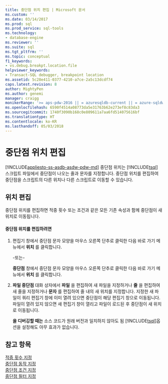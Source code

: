 ```yaml
---
title: 중단점 위치 편집 | Microsoft 문서
ms.custom: ''
ms.date: 03/14/2017
ms.prod: sql
ms.prod_service: sql-tools
ms.technology:
- database-engine
ms.reviewer: ''
ms.suite: sql
ms.tgt_pltfrm: ''
ms.topic: conceptual
f1_keywords:
- vs.debug.breakpt.location.file
helpviewer_keywords:
- Transact-SQL debugger, breakpoint location
ms.assetid: 5c28e411-0377-4210-a7ce-2a5c13dcdf74
caps.latest.revision: 8
author: MightyPen
ms.author: genemi
manager: craigg
monikerRange: '>= aps-pdw-2016 || = azuresqldb-current || = azure-sqldw-latest || >= sql-server-2016 || = sqlallproducts-allversions'
ms.openlocfilehash: 6590f4514a08773da5e31763b62e273ef8c83da3
ms.sourcegitcommit: 1740f3090b168c0e809611a7aa6fd514075616bf
ms.translationtype: HT
ms.contentlocale: ko-KR
ms.lasthandoff: 05/03/2018
---
```

# <a name="edit-a-breakpoint-location"></a>중단점 위치 편집
[!INCLUDE[appliesto-ss-asdb-asdw-pdw-md](../../includes/appliesto-ss-asdb-asdw-pdw-md.md)]
  중단점 위치는 [!INCLUDE[tsql](../../includes/tsql-md.md)] 스크립트 파일에서 중단점이 나오는 줄과 문자를 지정합니다. 중단점 위치를 편집하여 중단점을 스크립트의 다른 위치나 다른 스크립트로 이동할 수 있습니다.  
  
## <a name="editing-a-location"></a>위치 편집  
 중단점 위치를 편집하면 적중 횟수 또는 조건과 같은 모든 기존 속성과 함께 중단점이 새 위치로 이동됩니다.  
  
#### <a name="to-edit-a-breakpoint-location"></a>중단점 위치를 편집하려면  
  
1.  편집기 창에서 중단점 문자 모양을 마우스 오른쪽 단추로 클릭한 다음 바로 가기 메뉴에서 **위치** 를 클릭합니다.  
  
     -또는-  
  
     **중단점** 창에서 중단점 문자 모양을 마우스 오른쪽 단추로 클릭한 다음 바로 가기 메뉴에서 **위치** 를 클릭합니다.  
  
2.  **파일 중단점** 대화 상자에서 **파일** 을 편집하여 새 파일을 지정하거나 **줄** 을 편집하여 새 줄을 지정하거나 **문자** 를 편집하여 줄 내의 새 위치를 지정합니다. 지정한 새 파일이 쿼리 편집기 창에 이미 열려 있으면 중단점이 해당 편집기 창으로 이동됩니다. 파일이 열려 있지 않으면 새 편집기 창이 열리고 파일이 로드된 후 중단점이 새 위치로 이동됩니다.  
  
     **을 디버깅할 때는** 소스 코드가 원래 버전과 일치하지 않아도 됨 [!INCLUDE[tsql](../../includes/tsql-md.md)]옵션을 설정해도 아무 효과가 없습니다.  
  
## <a name="see-also"></a>참고 항목  
 [적중 횟수 지정](../../relational-databases/scripting/specify-a-hit-count.md)   
 [중단점 동작 지정](../../relational-databases/scripting/specify-a-breakpoint-action.md)   
 [중단점 조건 지정](../../relational-databases/scripting/specify-a-breakpoint-condition.md)   
 [중단점 필터 지정](../../relational-databases/scripting/specify-a-breakpoint-filter.md)  
  
  
